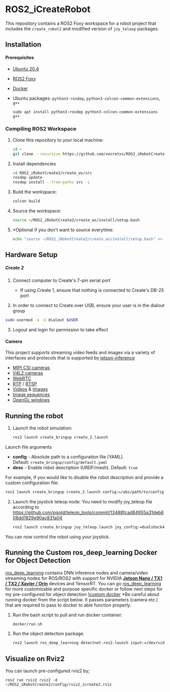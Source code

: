 # ROS2_iCreateRobot
This repository contains a ROS2 Foxy workspace for a robot project that includes the `create_robot2` and  modified version of `joy_teleop` packages.

## Installation

#### Prerequisites
- [Ubuntu 20.4](https://www.releases.ubuntu.com/focal/)
- [ROS2 Foxy](https://docs.ros.org/en/foxy/Installation/Ubuntu-Install-Debians.html)
- [Docker](https://docs.docker.com/get-docker/)
- Ubuntu packages: `python3-rosdep`, `python3-colcon-common-extensions`, `g++`
  
  ```
  sudo apt install python3-rosdep python3-colcon-common-extensions g++
  ```
  
### Compiling ROS2 Workspace
1. Clone this repository to your local machine:
   ``` bash
   cd ~
   git clone --recursive https://github.com/secretxs/ROS2_iRobotCreate2
   ```
2. Install dependencies
   ``` bash
   cd ROS2_iRobotCreate2/create_ws/src
   rosdep update
   rosdep install --from-paths src -i
   ```
3. Build the workspace:
   ``` bash
   colcon build
   ```
3. Source the workspace:
   ``` bash
   source ~/ROS2_iRobotCreate2/create_ws/install/setup.bash
   ```
4. *Optional if you don't want to source everytime:
   ``` bash
   echo "source ~/ROS2_iRobotCreate2/create_ws/install/setup.bash" >> ~/.bashrc
   ```

## Hardware Setup

##### Create 2
1. Connect computer to Create's 7-pin serial port
	- If using Create 1, ensure that nothing is connected to Create's DB-25 port

2. In order to connect to Create over USB, ensure your user is in the dialout group
``` bash
sudo usermod -a -G dialout $USER
```
3.  Logout and login for permission to take effect

#### Camera
This project supports streaming video feeds and images via a variety of interfaces and protocols that is supported by [jetson-inference](https://github.com/dusty-nv/jetson-inference/blob/master/docs/aux-streaming.md)
-   [MIPI CSI cameras](https://github.com/dusty-nv/jetson-inference/blob/master/docs/aux-streaming.md#mipi-csi-cameras)
-   [V4L2 cameras](https://github.com/dusty-nv/jetson-inference/blob/master/docs/aux-streaming.md#v4l2-cameras)
-   [WebRTC](https://github.com/dusty-nv/jetson-inference/blob/master/docs/aux-streaming.md#webrtc)
-   [RTP](https://github.com/dusty-nv/jetson-inference/blob/master/docs/aux-streaming.md#rtp) / [RTSP](https://github.com/dusty-nv/jetson-inference/blob/master/docs/aux-streaming.md#rtsp)
-   [Videos](https://github.com/dusty-nv/jetson-inference/blob/master/docs/aux-streaming.md#video-files) & [Images](https://github.com/dusty-nv/jetson-inference/blob/master/docs/aux-streaming.md#image-files)
-   [Image sequences](https://github.com/dusty-nv/jetson-inference/blob/master/docs/aux-streaming.md#image-files)
-   [OpenGL windows](https://github.com/dusty-nv/jetson-inference/blob/master/docs/aux-streaming.md#output-streams)

## Running the robot
1. Launch the robot simulation:
   ``` bash
   ros2 launch create_bringup create_2.launch
   ```

Launch file arguments
   -   **config** - Absolute path to a configuration file (YAML). Default: `create_bringup/config/default.yaml`
   -   **desc** - Enable robot description (URDF/mesh). Default: `true`

For example, if you would like to disable the robot description and provide a custom configuration file:
``` bash
ros2 launch create_bringup create_2.launch config:=/abs/path/to/config.yaml desc:=false
```


2. Launch the joystick teleop node:
You need to modify joy_teleop file according to https://github.com/pgold/teleop_tools/commit/13488fcad84955a31deb608dd1829e90ac831a04
   ``` bash
   ros2 launch create_bringup joy_teleop.launch joy_config:=dualshock4
   ```
You can now control the robot using your joystick. 

## Running the Custom ros_deep_learning Docker for Object Detection
[ros_deep_learning](https://github.com/dusty-nv/ros_deep_learning) contains DNN inference nodes and camera/video streaming nodes for ROS/ROS2 with support for NVIDIA **[Jetson Nano / TX1 / TX2 / Xavier / Orin](https://developer.nvidia.com/embedded-computing)** devices and TensorRT.
You can go [ros_deep_learning](https://github.com/dusty-nv/ros_deep_learning) for more customizable and purpose specific docker or follow next steps for my pre-configured for object detection ][custom docker](https://hub.docker.com/repository/docker/secretxs/foxy-pytorch-l4t-r35.2.1/general)
*Be careful about running docker from the script below. It passes parameters (camera etc.) that are required to pass to docker to able function properly. 

1. Run the bash script to pull and run docker container.
   ``` bash
   docker/run.sh
   ```
2. Run the object detection package.
    ``` bash
   ros2 launch ros_deep_learning detectnet.ros2.launch input:=/dev/video0 output:=display://0 model_name:="ssd-mobilenet-v2"
   ```

## Visualize on Rviz2
You can launch pre-configured rviz2 by;
```
ros2 run rviz2 rviz2 -d ~/ROS2_iRobotCreate2/config/rviz2_icreate2.rviz
```
